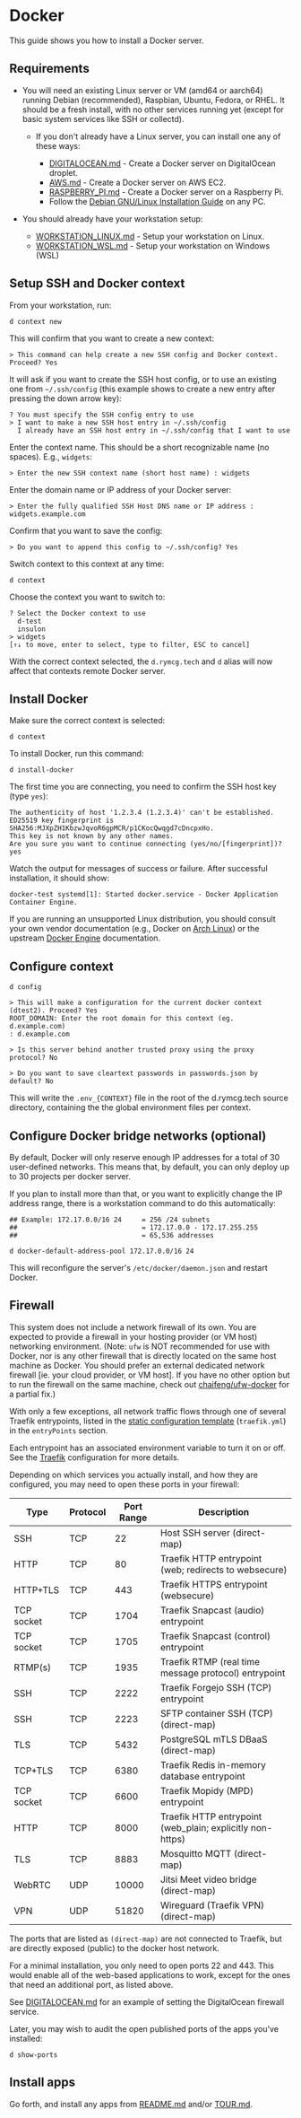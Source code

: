 # Docker

This guide shows you how to install a Docker server.

## Requirements

 * You will need an existing Linux server or VM (amd64 or aarch64)
   running Debian (recommended), Raspbian, Ubuntu, Fedora, or RHEL. It
   should be a fresh install, with no other services running yet
   (except for basic system services like SSH or collectd).

   * If you don't already have a Linux server, you can install one any of these ways:

     * [DIGITALOCEAN.md](DIGITALOCEAN.md) - Create a Docker server on
       DigitalOcean droplet.
     * [AWS.md](AWS.md) - Create a Docker server on AWS EC2.
     * [RASPBERRY_PI.md](RASPBERRY_PI.md) - Create a Docker server on a
       Raspberry Pi.
     * Follow the [Debian GNU/Linux Installation
       Guide](https://www.debian.org/releases/stable/amd64/) on any
       PC.

 * You should already have your workstation setup:

   * [WORKSTATION_LINUX.md](WORKSTATION_LINUX.md) - Setup your workstation on Linux.
   * [WORKSTATION_WSL.md](WORKSTATION_WSL.md) - Setup your workstation on Windows (WSL)
 
## Setup SSH and Docker context

From your workstation, run:

```
d context new
```

This will confirm that you want to create a new context:

```
> This command can help create a new SSH config and Docker context. Proceed? Yes
```

It will ask if you want to create the SSH host config, or to use an
existing one from `~/.ssh/config` (this example shows to create a new
entry after pressing the down arrow key):

```
? You must specify the SSH config entry to use  
> I want to make a new SSH host entry in ~/.ssh/config
  I already have an SSH host entry in ~/.ssh/config that I want to use
```

Enter the context name. This should be a short recognizable name (no
spaces). E.g., `widgets`:

```
> Enter the new SSH context name (short host name) : widgets
```

Enter the domain name or IP address of your Docker server:

```
> Enter the fully qualified SSH Host DNS name or IP address : widgets.example.com
```

Confirm that you want to save the config:

```
> Do you want to append this config to ~/.ssh/config? Yes
```

Switch context to this context at any time:

```
d context
```

Choose the context you want to switch to:

```
? Select the Docker context to use  
  d-test
  insulon
> widgets
[↑↓ to move, enter to select, type to filter, ESC to cancel]
```

With the correct context selected, the `d.rymcg.tech` and `d` alias
will now affect that contexts remote Docker server.

## Install Docker

Make sure the correct context is selected:

```
d context
```

To install Docker, run this command:

```
d install-docker
```

The first time you are connecting, you need to confirm the SSH host
key (type `yes`):

```
The authenticity of host '1.2.3.4 (1.2.3.4)' can't be established.
ED25519 key fingerprint is SHA256:MJXpZH1KbzwJqvoR6gpMCR/p1CKocQwqgd7cDncpxHo.
This key is not known by any other names.
Are you sure you want to continue connecting (yes/no/[fingerprint])? yes
```

Watch the output for messages of success or failure. After successful
installation, it should show:

```
docker-test systemd[1]: Started docker.service - Docker Application Container Engine.
```

If you are running an unsupported Linux distribution, you should
consult your own vendor documentation (e.g., Docker on [Arch
Linux](https://wiki.archlinux.org/title/Docker)) or the upstream
[Docker Engine](https://docs.docker.com/engine/install/#server)
documentation.

## Configure context 

```
d config
```

```
> This will make a configuration for the current docker context (dtest2). Proceed? Yes
ROOT_DOMAIN: Enter the root domain for this context (eg. d.example.com)
: d.example.com

> Is this server behind another trusted proxy using the proxy protocol? No

> Do you want to save cleartext passwords in passwords.json by default? No
```

This will write the `.env_{CONTEXT}` file in the root of the
d.rymcg.tech source directory, containing the the global environment
files per context.

## Configure Docker bridge networks (optional)

By default, Docker will only reserve enough IP addresses for a total
of 30 user-defined networks. This means that, by default, you can only
deploy up to 30 projects per docker server.

If you plan to install more than that, or you want to explicitly
change the IP address range, there is a workstation command to do this
automatically:

```
## Example: 172.17.0.0/16 24     = 256 /24 subnets
##                               = 172.17.0.0 - 172.17.255.255
##                               = 65,536 addresses

d docker-default-address-pool 172.17.0.0/16 24
```

This will reconfigure the server's `/etc/docker/daemon.json` and
restart Docker.

## Firewall

This system does not include a network firewall of its own. You are
expected to provide a firewall in your hosting provider (or VM host)
networking environment. (Note: `ufw` is NOT recommended for use with
Docker, nor is any other firewall that is directly located on the same
host machine as Docker. You should prefer an external dedicated
network firewall [ie. your cloud provider, or VM host]. If you have no
other option but to run the firewall on the same machine, check out
[chaifeng/ufw-docker](https://github.com/chaifeng/ufw-docker#solving-ufw-and-docker-issues)
for a partial fix.)

With only a few exceptions, all network traffic flows through one of
several Traefik entrypoints, listed in the [static configuration
template](traefik/config/traefik.yml) (`traefik.yml`) in the
`entryPoints` section.

Each entrypoint has an associated environment variable to turn it on
or off. See the [Traefik](traefik) configuration for more details.

Depending on which services you actually install, and how they are
configured, you may need to open these ports in your firewall:

| Type       | Protocol | Port Range | Description                                               |
|------------|----------|------------|-----------------------------------------------------------|
| SSH        | TCP      | 22         | Host SSH server (direct-map)                              |
| HTTP       | TCP      | 80         | Traefik HTTP entrypoint (web; redirects to websecure)     |
| HTTP+TLS   | TCP      | 443        | Traefik HTTPS entrypoint (websecure)                      |
| TCP socket | TCP      | 1704       | Traefik Snapcast (audio) entrypoint                       |
| TCP socket | TCP      | 1705       | Traefik Snapcast (control) entrypoint                     |
| RTMP(s)    | TCP      | 1935       | Traefik RTMP (real time message protocol) entrypoint      |
| SSH        | TCP      | 2222       | Traefik Forgejo SSH (TCP) entrypoint                      |
| SSH        | TCP      | 2223       | SFTP container SSH (TCP) (direct-map)                     |
| TLS        | TCP      | 5432       | PostgreSQL mTLS DBaaS (direct-map)                        |
| TCP+TLS    | TCP      | 6380       | Traefik Redis in-memory database entrypoint               |
| TCP socket | TCP      | 6600       | Traefik Mopidy (MPD) entrypoint                           |
| HTTP       | TCP      | 8000       | Traefik HTTP entrypoint (web_plain; explicitly non-https) |
| TLS        | TCP      | 8883       | Mosquitto MQTT (direct-map)                               |
| WebRTC     | UDP      | 10000      | Jitsi Meet video bridge (direct-map)                      |
| VPN        | UDP      | 51820      | Wireguard (Traefik VPN)  (direct-map)                     |

The ports that are listed as `(direct-map)` are not connected to
Traefik, but are directly exposed (public) to the docker host network.

For a minimal installation, you only need to open ports 22 and 443.
This would enable all of the web-based applications to work, except
for the ones that need an additional port, as listed above.

See [DIGITALOCEAN.md](DIGITALOCEAN.md) for an example of setting the
DigitalOcean firewall service.

Later, you may wish to audit the open published ports of the apps
you've installed: 

```
d show-ports
```
## Install apps

Go forth, and install any apps from [README.md](README.md) and/or
[TOUR.md](TOUR.md).

